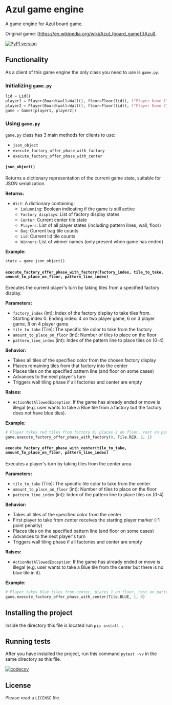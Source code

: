 # Azul game engine

A game engine for Azul board game.

Original game: [https://en.wikipedia.org/wiki/Azul_(board_game)](Azul).

[![PyPI version](https://badge.fury.io/py/azul-game-engine.svg)](https://pypi.org/project/azul-game-engine/)

## Functionality

As a client of this game engine the only class you need to use is `game.py`.

### Initializing `game.py`

```python
lid = Lid()
player1 = Player(Board(wall=Wall(), floor=Floor(lid)), f"Player Name 1")
player2 = Player(Board(wall=Wall(), floor=Floor(lid)), f"Player Name 2")
game = Game([player1, player2])
 ```

 ### Using `game.py`

`game.py` class has 3 main methods for clients to use:
- `json_object`
- `execute_factory_offer_phase_with_factory`
- `execute_factory_offer_phase_with_center`

#### `json_object()`

Returns a dictionary representation of the current game state, suitable for JSON serialization.

**Returns:**
- `dict`: A dictionary containing:
  - `isRunning`: Boolean indicating if the game is still active
  - `Factory displays`: List of factory display states
  - `Center`: Current center tile state
  - `Players`: List of all player states (including pattern lines, wall, floor)
  - `Bag`: Current bag tile counts
  - `Lid`: Current lid tile counts
  - `Winners`: List of winner names (only present when game has ended)

**Example:**
```python
state = game.json_object()
```

#### `execute_factory_offer_phase_with_factory(factory_index, tile_to_take, amount_to_place_on_floor, pattern_line_index)`

Executes the current player's turn by taking tiles from a specified factory display.

**Parameters:**
- `factory_index` (int): Index of the factory display to take tiles from. Starting index 0. Ending index: 4 on two player game, 6 on 3 player game, 8 on 4 player game.
- `tile_to_take` (Tile): The specific tile color to take from the factory
- `amount_to_place_on_floor` (int): Number of tiles to place on the floor
- `pattern_line_index` (int): Index of the pattern line to place tiles on (0-4)

**Behavior:**
- Takes all tiles of the specified color from the chosen factory display
- Places remaining tiles from that factory into the center
- Places tiles on the specified pattern line (and floor on some cases)
- Advances to the next player's turn
- Triggers wall tiling phase if all factories and center are empty

**Raises:**
- `ActionNotAllowedException`: If the game has already ended or move is illegal (e.g. user wants to take a Blue tile from a factory but the factory does not have blue tiles).

**Example:**
```python
# Player takes red tiles from factory 0, places 2 on floor, rest on pattern line 1
game.execute_factory_offer_phase_with_factory(0, Tile.RED, 2, 1)
```

#### `execute_factory_offer_phase_with_center(tile_to_take, amount_to_place_on_floor, pattern_line_index)`

Executes a player's turn by taking tiles from the center area.

**Parameters:**
- `tile_to_take` (Tile): The specific tile color to take from the center
- `amount_to_place_on_floor` (int): Number of tiles to place on the floor
- `pattern_line_index` (int): Index of the pattern line to place tiles on (0-4)

**Behavior:**
- Takes all tiles of the specified color from the center
- First player to take from center receives the starting player marker (-1 point penalty)
- Places tiles on the specified pattern line (and floor on some cases)
- Advances to the next player's turn
- Triggers wall tiling phase if all factories and center are empty

**Raises:**
- `ActionNotAllowedException`: If the game has already ended or move is illegal (e.g. user wants to take a Blue tile from the center but there is no blue tile in it).

**Example:**
```python
# Player takes blue tiles from center, places 1 on floor, rest on pattern line 0
game.execute_factory_offer_phase_with_center(Tile.BLUE, 1, 0)
```

## Installing the project

Inside the directory this file is located run `pip install .`

## Running tests

After you have installed the project, run this command `pytest -vv` in the same directory as this file.

[![codecov](https://codecov.io/gh/AzulImplementation/AzulGameEngine/branch/main/graph/badge.svg)](https://codecov.io/gh/AzulImplementation/AzulGameEngine)


## License

Please read a `LICENSE` file.